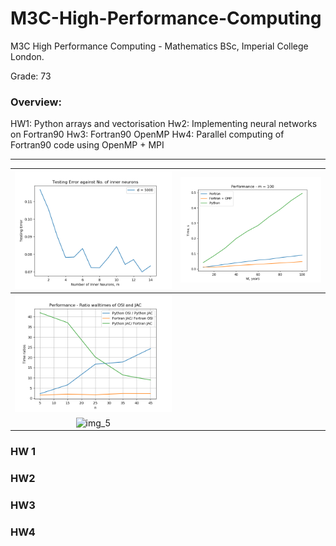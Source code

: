 # M3C-High-Performance-Computing

M3C High Performance Computing - Mathematics BSc, Imperial College London.

Grade: 73

### Overview:

HW1: Python arrays and vectorisation
Hw2: Implementing neural networks on Fortran90
Hw3: Fortran90 OpenMP
Hw4: Parallel computing of Fortran90 code using OpenMP + MPI

---
|![](https://github.com/jyeung205/M3C-High-Performance-Computing/blob/main/hw2/hw22.png)|![](https://github.com/jyeung205/M3C-High-Performance-Computing/blob/main/hw3/hw322.png)|
|:-----------------------:|:-------------------:|
|![](https://github.com/jyeung205/M3C-High-Performance-Computing/blob/main/hw4/part2/p31.png)
| ![img_5](img_5.png) |

### HW 1

### HW2

### HW3


### HW4
